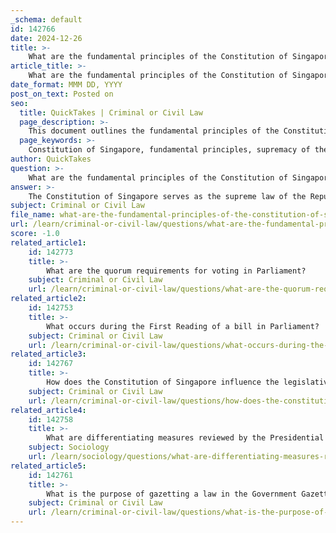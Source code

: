 ```yaml
---
_schema: default
id: 142766
date: 2024-12-26
title: >-
    What are the fundamental principles of the Constitution of Singapore?
article_title: >-
    What are the fundamental principles of the Constitution of Singapore?
date_format: MMM DD, YYYY
post_on_text: Posted on
seo:
  title: QuickTakes | Criminal or Civil Law
  page_description: >-
    This document outlines the fundamental principles of the Constitution of Singapore, including the supremacy of the constitution, separation of powers, protection of fundamental rights, public trust and accountability, and the doctrine of ultra vires, forming the foundation for Singapore's legal and political framework.
  page_keywords: >-
    Constitution of Singapore, fundamental principles, supremacy of the constitution, separation of powers, protection of fundamental rights, public trust, accountability, doctrine of ultra vires, legal authority, governance system
author: QuickTakes
question: >-
    What are the fundamental principles of the Constitution of Singapore?
answer: >-
    The Constitution of Singapore serves as the supreme law of the Republic and outlines several fundamental principles that govern the structure of the government and the rights of citizens. Here are the key principles enshrined in the Constitution:\n\n1. **Supremacy of the Constitution**: The Constitution is the highest legal authority in Singapore. Any law or government action that contradicts the Constitution is deemed unconstitutional, ensuring that all laws and actions are subject to constitutional review.\n\n2. **Separation of Powers**: The Constitution establishes a clear separation of powers among the three branches of government: the executive, the legislature, and the judiciary. This principle is crucial for preventing the concentration of power in any single branch and ensures that each branch operates within its designated authority.\n\n3. **Protection of Fundamental Rights**: The Constitution guarantees fundamental rights to its citizens, enshrining the rule of law. It provides mechanisms for individuals to challenge government actions that may infringe upon their rights, acting as a safeguard against potential abuses of power.\n\n4. **Public Trust and Accountability**: The rule of law fosters public trust in the legal system by ensuring that government actions are based on established laws and that there are mechanisms for accountability. This principle encourages citizens to respect and adhere to laws, as they believe those laws are applied fairly and justly.\n\n5. **Doctrine of Ultra Vires**: This principle states that any action taken beyond the powers granted by the Constitution is invalid. It reinforces the limits of governmental authority and protects citizens from arbitrary actions by the state.\n\nThese principles collectively form the foundation of Singapore's legal and political framework, ensuring a balanced and fair governance system that upholds the rights of individuals while maintaining order and accountability within the government.
subject: Criminal or Civil Law
file_name: what-are-the-fundamental-principles-of-the-constitution-of-singapore.md
url: /learn/criminal-or-civil-law/questions/what-are-the-fundamental-principles-of-the-constitution-of-singapore
score: -1.0
related_article1:
    id: 142773
    title: >-
        What are the quorum requirements for voting in Parliament?
    subject: Criminal or Civil Law
    url: /learn/criminal-or-civil-law/questions/what-are-the-quorum-requirements-for-voting-in-parliament
related_article2:
    id: 142753
    title: >-
        What occurs during the First Reading of a bill in Parliament?
    subject: Criminal or Civil Law
    url: /learn/criminal-or-civil-law/questions/what-occurs-during-the-first-reading-of-a-bill-in-parliament
related_article3:
    id: 142767
    title: >-
        How does the Constitution of Singapore influence the legislative process?
    subject: Criminal or Civil Law
    url: /learn/criminal-or-civil-law/questions/how-does-the-constitution-of-singapore-influence-the-legislative-process
related_article4:
    id: 142758
    title: >-
        What are differentiating measures reviewed by the Presidential Council for Minority Rights?
    subject: Sociology
    url: /learn/sociology/questions/what-are-differentiating-measures-reviewed-by-the-presidential-council-for-minority-rights
related_article5:
    id: 142761
    title: >-
        What is the purpose of gazetting a law in the Government Gazette?
    subject: Criminal or Civil Law
    url: /learn/criminal-or-civil-law/questions/what-is-the-purpose-of-gazetting-a-law-in-the-government-gazette
---
```


&nbsp;